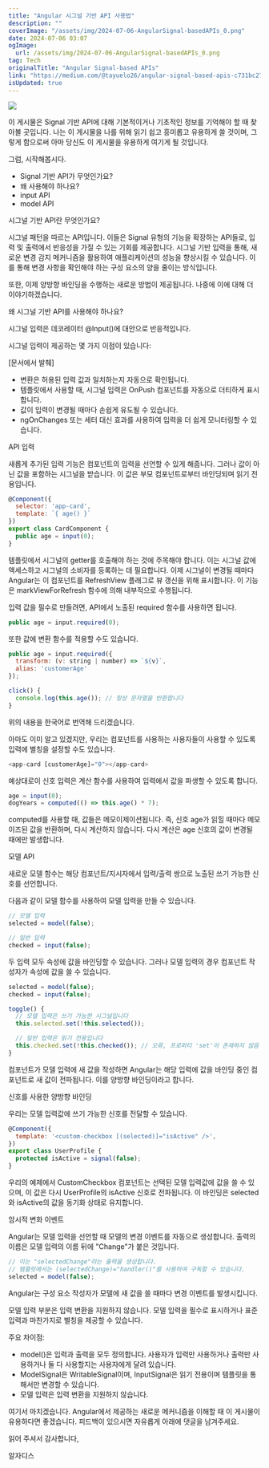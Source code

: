 ```yaml
---
title: "Angular 시그널 기반 API 사용법"
description: ""
coverImage: "/assets/img/2024-07-06-AngularSignal-basedAPIs_0.png"
date: 2024-07-06 03:07
ogImage:
  url: /assets/img/2024-07-06-AngularSignal-basedAPIs_0.png
tag: Tech
originalTitle: "Angular Signal-based APIs"
link: "https://medium.com/@tayuelo26/angular-signal-based-apis-c731bc27b9b5"
isUpdated: true
---
```


![](/assets/img/2024-07-06-AngularSignal-basedAPIs_0.png)

이 게시물은 Signal 기반 API에 대해 기본적이거나 기초적인 정보를 기억해야 할 때 찾아볼 곳입니다. 나는 이 게시물을 나를 위해 읽기 쉽고 흥미롭고 유용하게 쓸 것이며, 그렇게 함으로써 아마 당신도 이 게시물을 유용하게 여기게 될 것입니다.

그럼, 시작해봅시다.

- Signal 기반 API가 무엇인가요?
- 왜 사용해야 하나요?
- input API
- model API

<div class="content-ad"></div>

시그널 기반 API란 무엇인가요?

시그널 패턴을 따르는 API입니다. 이들은 Signal 유형의 기능을 확장하는 API들로, 입력 및 출력에서 반응성을 가질 수 있는 기회를 제공합니다. 시그널 기반 입력을 통해, 새로운 변경 감지 메커니즘을 활용하여 애플리케이션의 성능을 향상시킬 수 있습니다. 이를 통해 변경 사항을 확인해야 하는 구성 요소의 양을 줄이는 방식입니다.

또한, 이제 양방향 바인딩을 수행하는 새로운 방법이 제공됩니다. 나중에 이에 대해 더 이야기하겠습니다.

왜 시그널 기반 API를 사용해야 하나요?

<div class="content-ad"></div>

시그널 입력은 데코레이터 @Input()에 대안으로 반응적입니다.

시그널 입력이 제공하는 몇 가지 이점이 있습니다:

[문서에서 발췌]

- 변환은 허용된 입력 값과 일치하는지 자동으로 확인됩니다.
- 템플릿에서 사용할 때, 시그널 입력은 OnPush 컴포넌트를 자동으로 더티하게 표시합니다.
- 값이 입력이 변경될 때마다 손쉽게 유도될 수 있습니다.
- ngOnChanges 또는 세터 대신 효과를 사용하여 입력을 더 쉽게 모니터링할 수 있습니다.

<div class="content-ad"></div>

API 입력

새롭게 추가된 입력 기능은 컴포넌트의 입력을 선언할 수 있게 해줍니다. 그러나 값이 아닌 값을 포함하는 시그널을 받습니다. 이 값은 부모 컴포넌트로부터 바인딩되며 읽기 전용입니다.

```js
@Component({
  selector: 'app-card',
  template: `{ age() }`
})
export class CardComponent {
  public age = input(0);
}
```

템플릿에서 시그널의 getter를 호출해야 하는 것에 주목해야 합니다. 이는 시그널 값에 액세스하고 시그널의 소비자를 등록하는 데 필요합니다. 이제 시그널이 변경될 때마다 Angular는 이 컴포넌트를 RefreshView 플래그로 뷰 갱신을 위해 표시합니다. 이 기능은 markViewForRefresh 함수에 의해 내부적으로 수행됩니다.

<div class="content-ad"></div>

입력 값을 필수로 만들려면, API에서 노출된 required 함수를 사용하면 됩니다.

```js
public age = input.required(0);
```

또한 값에 변환 함수를 적용할 수도 있습니다.

```js
public age = input.required({
  transform: (v: string | number) => `${v}`,
  alias: 'customerAge'
});

click() {
  console.log(this.age()); // 항상 문자열을 반환합니다
}
```

<div class="content-ad"></div>

위의 내용을 한국어로 번역해 드리겠습니다.

아마도 이미 알고 있겠지만, 우리는 컴포넌트를 사용하는 사용자들이 사용할 수 있도록 입력에 별칭을 설정할 수도 있습니다.

```js
<app-card [customerAge]="0"></app-card>
```

예상대로이 신호 입력은 계산 함수를 사용하여 입력에서 값을 파생할 수 있도록 합니다.

```js
age = input(0);
dogYears = computed(() => this.age() * 7);
```

<div class="content-ad"></div>

computed를 사용할 때, 값들은 메모이제이션됩니다. 즉, 신호 age가 읽힐 때마다 메모이즈된 값을 반환하며, 다시 계산하지 않습니다. 다시 계산은 age 신호의 값이 변경될 때에만 발생합니다.

모델 API

새로운 모델 함수는 해당 컴포넌트/지시자에서 입력/출력 쌍으로 노출된 쓰기 가능한 신호를 선언합니다.

다음과 같이 모델 함수를 사용하여 모델 입력을 만들 수 있습니다.

<div class="content-ad"></div>

```js
// 모델 입력
selected = model(false);

// 일반 입력
checked = input(false);
```

두 입력 모두 속성에 값을 바인딩할 수 있습니다. 그러나 모델 입력의 경우 컴포넌트 작성자가 속성에 값을 쓸 수 있습니다.

```js
selected = model(false);
checked = input(false);

toggle() {
  // 모델 입력은 쓰기 가능한 시그널입니다
  this.selected.set(!this.selected());

  // 일반 입력은 읽기 전용입니다
  this.checked.set(!this.checked()); // 오류, 프로퍼티 'set'이 존재하지 않음
}
```

컴포넌트가 모델 입력에 새 값을 작성하면 Angular는 해당 입력에 값을 바인딩 중인 컴포넌트로 새 값이 전파됩니다. 이를 양방향 바인딩이라고 합니다.

<div class="content-ad"></div>

신호를 사용한 양방향 바인딩

우리는 모델 입력값에 쓰기 가능한 신호를 전달할 수 있습니다.

```js
@Component({
  template: '<custom-checkbox [(selected)]="isActive" />',
})
export class UserProfile {
  protected isActive = signal(false);
}
```

우리의 예제에서 CustomCheckbox 컴포넌트는 선택된 모델 입력값에 값을 쓸 수 있으며, 이 값은 다시 UserProfile의 isActive 신호로 전파됩니다. 이 바인딩은 selected와 isActive의 값을 동기화 상태로 유지합니다.

<div class="content-ad"></div>

암시적 변화 이벤트

Angular는 모델 입력을 선언할 때 모델의 변경 이벤트를 자동으로 생성합니다. 출력의 이름은 모델 입력의 이름 뒤에 "Change"가 붙은 것입니다.

```js
// 이는 "selectedChange"라는 출력을 생성합니다.
// 템플릿에서는 (selectedChange)="handler()"를 사용하여 구독할 수 있습니다.
selected = model(false);
```

Angular는 구성 요소 작성자가 모델에 새 값을 쓸 때마다 변경 이벤트를 발생시킵니다.

<div class="content-ad"></div>

모델 입력 부분은 입력 변환을 지원하지 않습니다. 모델 입력을 필수로 표시하거나 표준 입력과 마찬가지로 별칭을 제공할 수 있습니다.

주요 차이점:

- model()은 입력과 출력을 모두 정의합니다. 사용자가 입력만 사용하거나 출력만 사용하거나 둘 다 사용할지는 사용자에게 달려 있습니다.
- ModelSignal은 WritableSignal이며, InputSignal은 읽기 전용이며 템플릿을 통해서만 변경할 수 있습니다.
- 모델 입력은 입력 변환을 지원하지 않습니다.

여기서 마치겠습니다. Angular에서 제공하는 새로운 메커니즘을 이해할 때 이 게시물이 유용하다면 좋겠습니다. 피드백이 있으시면 자유롭게 아래에 댓글을 남겨주세요.

<div class="content-ad"></div>

읽어 주셔서 감사합니다,

알자디스
